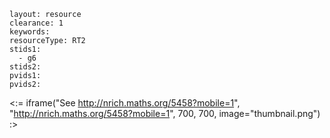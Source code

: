 ````
layout: resource
clearance: 1
keywords:
resourceType: RT2
stids1: 
  - g6
stids2:
pvids1:
pvids2:

````

<:= iframe("See http://nrich.maths.org/5458?mobile=1", "http://nrich.maths.org/5458?mobile=1", 700, 700, image="thumbnail.png") :>

